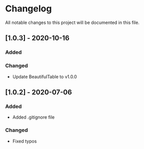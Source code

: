# Changelog

All notable changes to this project will be documented in this file.

## [1.0.3] - 2020-10-16

### Added

### Changed

- Update BeautifulTable to v1.0.0

## [1.0.2] - 2020-07-06

### Added

- Added .gitignore file

### Changed

- Fixed typos